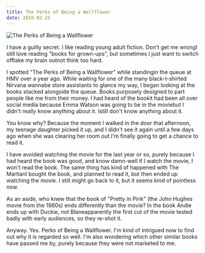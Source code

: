 ```yaml
---
title: The Perks of Being a Wallflower
date: 2016-02-25
---
```


![The Perks of Being a Wallflower](https://source.unsplash.com/di8ognBauG0/1600x900)

I have a guilty secret. I like reading young adult fiction. Don't get me wrongI still love reading "books for grown-ups", but sometimes I just want to switch offtake my brain outnot think too hard.

I spotted "The Perks of Being a Wallflower" while standingin the queue at HMV over a year ago. While waiting for one of the many black-t-shirted Nirvana wannabe store assistants to glance my way, I began looking at the books stacked alongside the queue. Books purposely designed to part people like me from their money. I had heard of the bookit had been all over social media because Emma Watson was going to be in the moviebut I didn't really know anything about it. Istill don't know anything about it.

You know why? Because the moment I walked in the door that afternoon, my teenage daughter picked it up, and I didn't see it again until a few days ago when she was clearing her room out.I'm finally going to get a chance to read it.

I have avoided watching the movie for the last year or so, purely because I had heard the book was good, and know damn-well if I watch the movie, I won't read the book. The same thing has kind of happened with The MartianI bought the book, and planned to read it, but then ended up watching the movie. I still might go back to it, but it seems kind of pointless now.

As an aside, who knew that the book of "Pretty in Pink" (the John Hughes movie from the 1980s) ends differently than the movie? In the book Andie ends up with Duckie, not Blaneapparently the first cut of the movie tested badly with early audiences, so they re-shot it.

Anyway. Yes. Perks of Being a Wallflower. I'm kind of intrigued now to find out why it is regarded so well. I'm also wondering which other similar books have passed me by, purely because they were not marketed to me.
